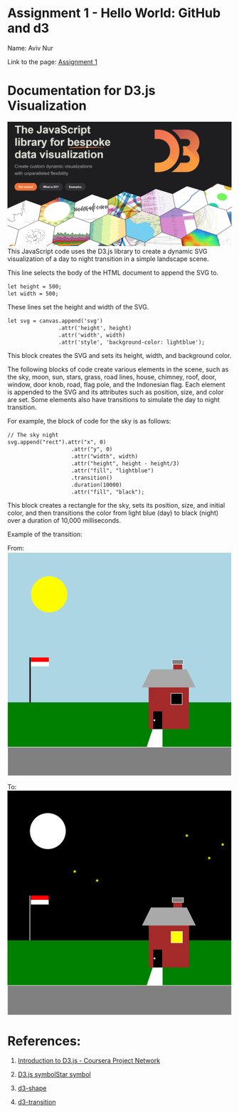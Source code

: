 Assignment 1 - Hello World: GitHub and d3  
===
Name: Aviv Nur

Link to the page: [Assignment 1](https://avivnur.github.io/a1-ghd3/)
# Documentation for D3.js Visualization
![d3.js](./images/d3js.png)
This JavaScript code uses the D3.js library to create a dynamic SVG visualization of a day to night transition in a simple landscape scene.

This line selects the body of the HTML document to append the SVG to.

```
let height = 500;
let width = 500;
```

These lines set the height and width of the SVG.
```
let svg = canvas.append('svg')
                .attr('height', height)
                .attr('width', width)
                .attr('style', 'background-color: lightblue');
```
This block creates the SVG and sets its height, width, and background color.

The following blocks of code create various elements in the scene, such as the sky, moon, sun, stars, grass, road lines, house, chimney, roof, door, window, door knob, road, flag pole, and the Indonesian flag. Each element is appended to the SVG and its attributes such as position, size, and color are set. Some elements also have transitions to simulate the day to night transition.

For example, the block of code for the sky is as follows:
```
// The sky night
svg.append("rect").attr("x", 0)
                    .attr("y", 0)
                    .attr("width", width)
                    .attr("height", height - height/3)
                    .attr("fill", "lightblue")
                    .transition()
                    .duration(10000)
                    .attr("fill", "black");
```

This block creates a rectangle for the sky, sets its position, size, and initial color, and then transitions the color from light blue (day) to black (night) over a duration of 10,000 milliseconds.

Example of the transition:

From:
![](./images/noon.png)

To:
![](./images/night.png)

# References:

1. [Introduction to D3.js - Coursera Project Network](https://www.coursera.org/programs/tech-ready-louisiana-oewez/projects/introduction-to-d3-js)

2. [D3.js symbolStar symbol](https://www.geeksforgeeks.org/d3-js-symbolstar-symbol/)

3. [d3-shape](https://d3js.org/d3-shape)

4. [d3-transition](https://d3js.org/d3-transition)